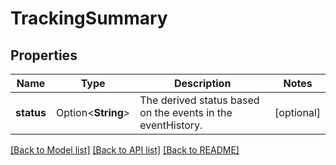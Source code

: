 # TrackingSummary

## Properties

Name | Type | Description | Notes
------------ | ------------- | ------------- | -------------
**status** | Option<**String**> | The derived status based on the events in the eventHistory. | [optional]

[[Back to Model list]](../README.md#documentation-for-models) [[Back to API list]](../README.md#documentation-for-api-endpoints) [[Back to README]](../README.md)


